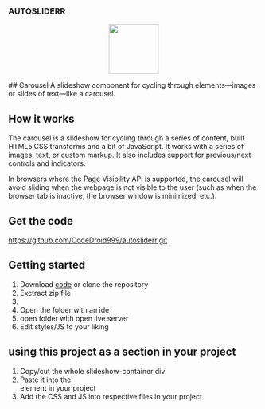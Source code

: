 ### AUTOSLIDERR
<p align="center">
  <img src="https://github.com/CodeDroid999/CodeDroid999/blob/main/Rainbow.gif" width="100vw">
  </p>
## Carousel
A slideshow component for cycling through elements—images or slides of text—like a carousel.

## How it works
The carousel is a slideshow for cycling through a series of content, built HTML5,CSS transforms and a bit of JavaScript. It works with a series of images, text, or custom markup. It also includes support for previous/next controls and indicators.

In browsers where the Page Visibility API is supported, the carousel will avoid sliding when the webpage is not visible to the user (such as when the browser tab is inactive, the browser window is minimized, etc.).

## Get the code

https://github.com/CodeDroid999/autosliderr.git

## Getting started
 
 <ol>
 <li>Download <a href="">code</a> or clone the repository</>
 <li>Exctract zip file<li>
 <li>Open the folder with an ide</li>
 <li>open folder with open live server</li>
 <li>Edit styles/JS to your liking</li>
 </ol>
 
 ## using this project as a section in your project
  <ol>
  <li>Copy/cut the whole slideshow-container div</li>
  <li>Paste it into the <section></section> element in your project</li>
  <li>Add the CSS and JS into respective files in your project</li>
  </ol>
